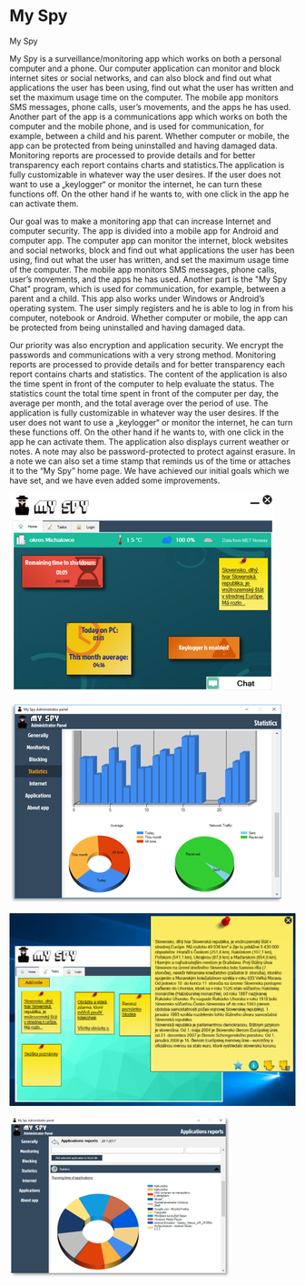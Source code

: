 # My Spy
My Spy

My Spy is a surveillance/monitoring app which works on both a personal computer and a phone. Our computer application can monitor and block internet sites or social networks, and can also block and find out what applications the user has been using, find out what the user has written and set the maximum usage time on the computer. The mobile app monitors SMS messages, phone calls, user’s movements, and the apps he has used. Another part of the app is a communications app which works on both the computer and the mobile phone, and is used for communication, for example, between a child and his parent. Whether computer or mobile, the app can be protected from being uninstalled and having damaged data. Monitoring reports are processed to provide details and for better transparency each report contains charts and statistics.The application is fully customizable in whatever way the user desires. If the user does not want to use a „keylogger“ or monitor the internet, he can turn these functions off. On the other hand if he wants to, with one click in the app he can activate them.


Our goal was to make a monitoring app that can increase Internet and computer security. The app is divided into a mobile app for Android and computer app. The computer app can monitor the internet, block websites and social networks, block and find out what applications the user has been using, find out what the user has written, and set the maximum usage time of the computer. The mobile app monitors SMS messages, phone calls, user’s movements, and the apps he has used. Another part is the "My Spy Chat" program, which is used for communication, for example, between a parent and a child. This app also works under Windows or Android’s operating system. The user simply registers and he is able to log in from his computer, notebook or Android. Whether computer or mobile, the app can be protected from being uninstalled and having damaged data.

Our priority was also encryption and application security. We encrypt the passwords and communications with a very strong method. Monitoring reports are processed to provide details and for better transparency each report contains charts and statistics. The content of the application is also the time spent in front of the computer to help evaluate the status. The statistics count the total time spent in front of the computer per day, the average per month, and the total average over the period of use. The application is fully customizable in whatever way the user desires. If the user does not want to use a „keylogger“ or monitor the internet, he can turn these functions off. On the other hand if he wants to, with one click in the app he can activate them. The application also displays current weather or notes. A note may also be password-protected to protect against erasure. In a note we can also set a time stamp that reminds us of the time or attaches it to the “My Spy” home page. We have achieved our initial goals which we have set, and we have even added some improvements.

![My Spy Panel](/Images/myspy1.png)

![My Spy Statistics](/Images/myspy2.png)

![My Spy notes and notifications](/Images/myspy3.png)

![My Spy - applications statistics](/Images/myspy4.png)

